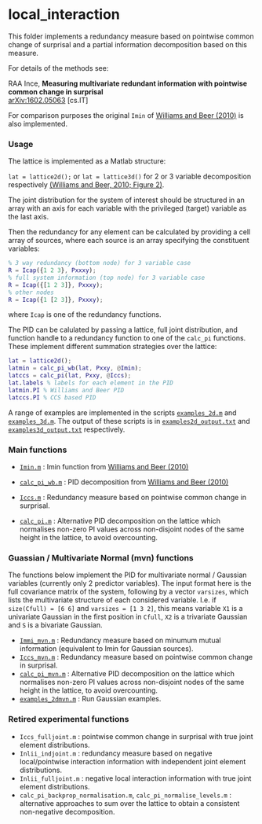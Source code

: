 # local_interaction

This folder implements a redundancy measure based on pointwise common change of surprisal and a partial information decomposition based on this measure.

For details of the methods see:

RAA Ince, **Measuring multivariate redundant information with pointwise common change in surprisal**  
[arXiv:1602.05063](http://arxiv.org/abs/1602.05063) [cs.IT]

For comparison purposes the original `Imin` of [Williams and Beer (2010)](http://arxiv.org/abs/1004.2515) is also implemented.

### Usage

The lattice is implemented as a Matlab structure:

`lat = lattice2d();` or `lat = lattice3d()` for 2 or 3 variable decomposition respectively [(Williams and Beer, 2010; Figure 2)](http://arxiv.org/abs/1004.2515).

The joint distribution for the system of interest should be structured in an array with an axis for each variable with the privileged (target) variable as the last axis.

Then the redundancy for any element can be calculated by providing a cell array of sources, where each source is an array specifying the constituent variables:

```matlab
% 3 way redundancy (bottom node) for 3 variable case
R = Icap({1 2 3}, Pxxxy);
% full system information (top node) for 3 variable case
R = Icap({[1 2 3]}, Pxxxy);
% other nodes
R = Icap({1 [2 3]}, Pxxxy);
```

where `Icap` is one of the redundancy functions.

The PID can be calulated by passing a lattice, full joint distribution, and function handle to a redundancy function to one of the `calc_pi` functions. 
These implement different summation strategies over the lattice:

```matlab
lat = lattice2d();
latmin = calc_pi_wb(lat, Pxxy, @Imin);
latccs = calc_pi(lat, Pxxy, @Iccs);
lat.labels % labels for each element in the PID
latmin.PI % Williams and Beer PID
latccs.PI % CCS based PID
```

A range of examples are implemented in the scripts [`examples_2d.m`](examples_2d.m) and [`examples_3d.m`](examples_3d.m). 
The output of these scripts is in [`examples2d_output.txt`](examples2d_output.txt) and [`examples3d_output.txt`](examples3d_output.txt) respectively.


### Main functions

- [`Imin.m`](Imin.m) : Imin function from [Williams and Beer (2010)](http://arxiv.org/abs/1004.2515)
- [`calc_pi_wb.m`](calc_pi_wb.m) : PID decomposition from [Williams and Beer (2010)](http://arxiv.org/abs/1004.2515)

- [`Iccs.m`](Iccs.m) : Redundancy measure based on pointwise common change in surprisal.
- [`calc_pi.m`](calc_pi.m) : Alternative PID decomposition on the lattice which normalises non-zero PI values across non-disjoint nodes of the same height in the lattice, to avoid overcounting.

### Guassian / Multivariate Normal (mvn) functions

The functions below implement the PID for multivariate normal / Gaussian variables (currently only 2 predictor variables). The input format here is the full covariance matrix of the system, following by a vector `varsizes`, which lists the multivariate structure of each considered variable. I.e. if `size(Cfull) = [6 6]` and `varsizes = [1 3 2]`, this means variable `X1` is a univariate Gaussian in the first position in `Cfull`, `X2` is a trivariate Gaussian and `S` is a bivariate Gaussian.

- [`Immi_mvn.m`](Immi_mvn.m) : Redundancy measure based on minumum mutual information (equivalent to Imin for Gaussian sources).
- [`Iccs_mvn.m`](Iccs_mvn.m) : Redundancy measure based on pointwise common change in surprisal.
- [`calc_pi_mvn.m`](calc_pi_mvn.m) : Alternative PID decomposition on the lattice which normalises non-zero PI values across non-disjoint nodes of the same height in the lattice, to avoid overcounting.
- [`examples_2dmvn.m`](examples_2dmvn.m) : Run Gaussian examples.


### Retired experimental functions

- `Iccs_fulljoint.m` : pointwise common change in surprisal with true joint element distributions.
- `Inlii_indjoint.m` : redundancy measure based on negative local/pointwise interaction information with independent joint element distributions.
- `Inlii_fulljoint.m` : negative local interaction information with true joint element distributions.
- `calc_pi_backprop_normalisation.m`, `calc_pi_normalise_levels.m` : alternative approaches to sum over the lattice to obtain a consistent non-negative decomposition.

